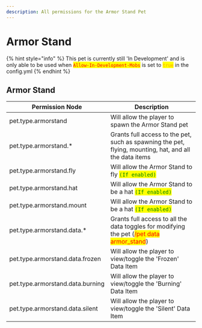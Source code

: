 ```yaml
---
description: All permissions for the Armor Stand Pet
---
```


# Armor Stand

{% hint style="info" %}
This pet is currently still 'In Development' and is only able to be used when <mark style="color:red;">`Allow-In-Development-Mobs`</mark> is set to <mark style="color:orange;">`true`</mark> in the config.yml
{% endhint %}

## Armor Stand

| Permission Node                  | Description                                                                                                               |
| -------------------------------- | ------------------------------------------------------------------------------------------------------------------------- |
| pet.type.armorstand              | Will allow the player to spawn the Armor Stand pet                                                                        |
| pet.type.armorstand.\*           | Grants full access to the pet, such as spawning the pet, flying, mounting, hat, and all the data items                    |
| pet.type.armorstand.fly          | Will allow the Armor Stand to fly <mark style="color:green;">`(If enabled)`</mark>                                        |
| pet.type.armorstand.hat          | Will allow the Armor Stand to be a hat <mark style="color:green;">`(If enabled)`</mark>                                   |
| pet.type.armorstand.mount        | Will allow the Armor Stand to be a hat <mark style="color:green;">`(If enabled)`</mark>                                   |
| pet.type.armorstand.data.\*      | Grants full access to all the data toggles for modifying the pet (<mark style="color:red;">/pet data armor\_stand</mark>) |
| pet.type.armorstand.data.frozen  | Will allow the player to view/toggle the 'Frozen' Data Item                                                               |
| pet.type.armorstand.data.burning | Will allow the player to view/toggle the 'Burning' Data Item                                                              |
| pet.type.armorstand.data.silent  | Will allow the player to view/toggle the 'Silent' Data Item                                                               |
